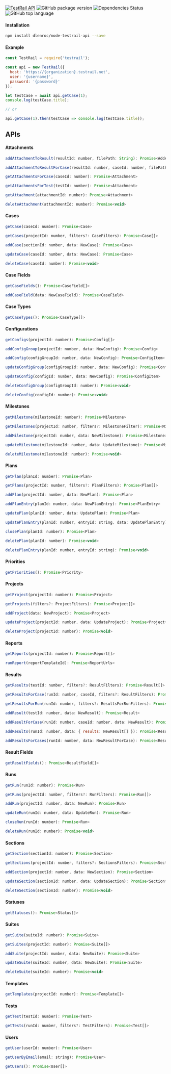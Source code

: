 [![TestRail API](https://img.shields.io/badge/TestRail%20API-v2-green.svg)](http://docs.gurock.com/testrail-api2/start)
![GitHub package version](https://img.shields.io/github/package-json/v/dlenroc/node-testrail-api.svg)
![Dependencies Status](https://img.shields.io/david/dlenroc/node-testrail-api.svg)
![GitHub top language](https://img.shields.io/github/languages/top/dlenroc/node-testrail-api.svg)

#### Installation

```bash
npm install dlenroc/node-testrail-api --save
```

#### Example

```javascript
const TestRail = require('testrail');

const api = new TestRail({
  host: 'https://{organization}.testrail.net',
  user: '{username}',
  password: '{password}'
});

let testCase = await api.getCase(1);
console.log(testCase.title);

// or

api.getCase(1).then(testCase => console.log(testCase.title));
```

## APIs

#### Attachments

```javascript
addAttachmentToResult(resultId: number, filePath: String): Promise<AddAttachment>
```

```javascript
addAttachmentToResultForCase(resultId: number, caseId: number, filePath: String): Promise<AddAttachment>
```

```javascript
getAttachmentsForCase(caseId: number): Promise<Attachment>
```

```javascript
getAttachmentsForTest(testId: number): Promise<Attachment>
```

```javascript
getAttachment(attachmentId: number): Promise<Attachment>
```

```javascript
deleteAttachment(attachmentId: number): Promise<void>
```

#### Cases

```javascript
getCase(caseId: number): Promise<Case>
```

```javascript
getCases(projectId: number, filters?: CaseFilters): Promise<Case[]>
```

```javascript
addCase(sectionId: number, data: NewCase): Promise<Case>
```

```javascript
updateCase(caseId: number, data: NewCase): Promise<Case>
```

```javascript
deleteCase(caseId: number): Promise<void>
```

#### Case Fields

```javascript
getCaseFields(): Promise<CaseField[]>
```

```javascript
addCaseField(data: NewCaseField): Promise<CaseField>
```

#### Case Types

```javascript
getCaseTypes(): Promise<CaseType[]>
```

#### Configurations

```javascript
getConfigs(projectId: number): Promise<Config[]>
```

```javascript
addConfigGroup(projectId: number, data: NewConfig): Promise<Config>
```

```javascript
addConfig(configGroupId: number, data: NewConfig): Promise<ConfigItem>
```

```javascript
updateConfigGroup(configGroupId: number, data: NewConfig): Promise<Config>
```

```javascript
updateConfig(configId: number, data: NewConfig): Promise<ConfigItem>
```

```javascript
deleteConfigGroup(configGroupId: number): Promise<void>
```

```javascript
deleteConfig(configId: number): Promise<void>
```

#### Milestones

```javascript
getMilestone(milestoneId: number): Promise<Milestone>
```

```javascript
getMilestones(projectId: number, filters?: MilestoneFilter): Promise<Milestone[]>
```

```javascript
addMilestone(projectId: number, data: NewMilestone): Promise<Milestone>
```

```javascript
updateMilestone(milestoneId: number, data: UpdateMilestone): Promise<Milestone>
```

```javascript
deleteMilestone(milestoneId: number): Promise<void>
```

#### Plans

```javascript
getPlan(planId: number): Promise<Plan>
```

```javascript
getPlans(projectId: number, filters?: PlanFilters): Promise<Plan[]>
```

```javascript
addPlan(projectId: number, data: NewPlan): Promise<Plan>
```

```javascript
addPlanEntry(planId: number, data: NewPlanEntry): Promise<PlanEntry>
```

```javascript
updatePlan(planId: number, data: UpdatePlan): Promise<Plan>
```

```javascript
updatePlanEntry(planId: number, entryId: string, data: UpdatePlanEntry): Promise<PlanEntry>
```

```javascript
closePlan(planId: number): Promise<Plan>
```

```javascript
deletePlan(planId: number): Promise<void>
```

```javascript
deletePlanEntry(planId: number, entryId: string): Promise<void>
```

#### Priorities

```javascript
getPriorities(): Promise<Priority>
```

#### Projects

```javascript
getProject(projectId: number): Promise<Project>
```

```javascript
getProjects(filters?: ProjectFilters): Promise<Project[]>
```

```javascript
addProject(data: NewProject): Promise<Project>
```

```javascript
updateProject(projectId: number, data: UpdateProject): Promise<Project>
```

```javascript
deleteProject(projectId: number): Promise<void>
```

#### Reports

```javascript
getReports(projectId: number): Promise<Report[]>
```

```javascript
runReport(reportTemplateId): Promise<ReportUrls>
```

#### Results

```javascript
getResults(testId: number, filters?: ResultFilters): Promise<Result[]>
```

```javascript
getResultsForCase(runId: number, caseId, filters?: ResultFilters): Promise<Result[]>
```

```javascript
getResultsForRun(runId: number, filters?: ResultsForRunFilters): Promise<Result[]>
```

```javascript
addResult(testId: number, data: NewResult): Promise<Result>
```

```javascript
addResultForCase(runId: number, caseId: number, data: NewResult): Promise<Result>
```

```javascript
addResults(runId: number, data: { results: NewResult[] }): Promise<Result[]>
```

```javascript
addResultsForCases(runId: number, data: NewResultForCase): Promise<Result[]>
```

#### Result Fields

```javascript
getResultFields(): Promise<ResultField[]>
```

#### Runs

```javascript
getRun(runId: number): Promise<Run>
```

```javascript
getRuns(projectId: number, filters?: RunFilters): Promise<Run[]>
```

```javascript
addRun(projectId: number, data: NewRun): Promise<Run>
```

```javascript
updateRun(runId: number, data: UpdateRun): Promise<Run>
```

```javascript
closeRun(runId: number): Promise<Run>
```

```javascript
deleteRun(runId: number): Promise<void>
```

#### Sections

```javascript
getSection(sectionId: number): Promise<Section>
```

```javascript
getSections(projectId: number, filters?: SectionsFilters): Promise<Section[]>
```

```javascript
addSection(projectId: number, data: NewSection): Promise<Section>
```

```javascript
updateSection(sectionId: number, data: UpdateSection): Promise<Section>
```

```javascript
deleteSection(sectionId: number): Promise<void>
```

#### Statuses

```javascript
getStatuses(): Promise<Status[]>
```

#### Suites

```javascript
getSuite(suiteId: number): Promise<Suite>
```

```javascript
getSuites(projectId: number): Promise<Suite[]>
```

```javascript
addSuite(projectId: number, data: NewSuite): Promise<Suite>
```

```javascript
updateSuite(suiteId: number, data: NewSuite): Promise<Suite>
```

```javascript
deleteSuite(suiteId: number): Promise<void>
```

#### Templates

```javascript
getTemplates(projectId: number): Promise<Template[]>
```

#### Tests

```javascript
getTest(testId: number): Promise<Test>
```

```javascript
getTests(runId: number, filters?: TestFilters): Promise<Test[]>
```

#### Users

```javascript
getUser(userId: number): Promise<User>
```

```javascript
getUserByEmail(email: string): Promise<User>
```

```javascript
getUsers(): Promise<User[]>
```
